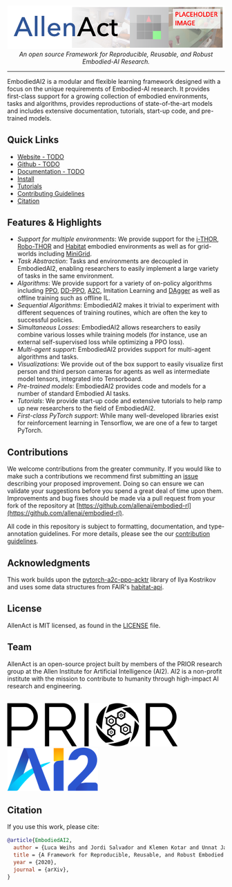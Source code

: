 
<div align="center">
    <br>
    <img src="docs/img/placeholderLogo.png" />
    <br>
    <i>An open source Framework for Reproducible, Reusable, and Robust Embodied-AI Research.</i>
    </p>
    <hr/>
</div>

EmbodiedAI2 is a modular and flexible learning framework designed with a focus on the unique requirements of Embodied-AI research. It provides first-class support for a growing collection of embodied environments, tasks and algorithms, provides reproductions of state-of-the-art models and includes extensive documentation, tutorials, start-up code, and pre-trained models.

## Quick Links

- [Website - TODO](https://embodiedai.allenai.org/)
- [Github - TODO](https://github.com/allenai/embodied-rl)
- [Documentation - TODO](https://docs.embodiedai.allenai.org/)
- [Install](docs/getting_started/installation.md)
- [Tutorials](docs/tutorials/minigrid-tutorial.md)
- [Contributing Guidelines](CONTRIBUTING.md)
- [Citation](#citation)

## Features & Highlights

* _Support for multiple environments_: We provide support for the [i-THOR](https://ai2thor.allenai.org/ithor/), [Robo-THOR](https://ai2thor.allenai.org/robothor/) and [Habitat](https://aihabitat.org/) embodied environments as well as for grid-worlds including [MiniGrid](https://github.com/maximecb/gym-minigrid).
* _Task Abstraction_: Tasks and environments are decoupled in EmbodiedAI2, enabling researchers to easily implement a large variety of tasks in the same environment.
* _Algorithms_: We provide support for a variety of on-policy algorithms including [PPO](https://arxiv.org/pdf/1707.06347.pdf), [DD-PPO](https://arxiv.org/pdf/1911.00357.pdf), [A2C](https://arxiv.org/pdf/1611.05763.pdf), Imitation Learning and [DAgger](https://www.ri.cmu.edu/pub_files/2011/4/Ross-AISTATS11-NoRegret.pdf) as well as offline training such as offline IL.
* _Sequential Algorithms_: EmbodiedAI2 makes it trivial to experiment with different sequences of training routines, which are often the key to successful policies.
* _Simultaneous Losses_: EmbodiedAI2 allows researchers to easily combine various losses while training models (for instance, use an external self-supervised loss while optimizing a PPO loss).
* _Multi-agent support_: EmbodiedAI2 provides support for multi-agent algorithms and tasks.
* _Visualizations_: We provide out of the box support to easily visualize first person and third person cameras for agents as well as intermediate model tensors, integrated into Tensorboard.
* _Pre-trained models_: EmbodiedAI2 provides code and models for a number of standard Embodied AI tasks.
* _Tutorials_: We provide start-up code and extensive tutorials to help ramp up new researchers to the field of EmbodiedAI2.
* _First-class PyTorch support_: While many well-developed libraries exist for reinforcement learning in 
   Tensorflow, we are one of a few to target PyTorch.

## Contributions
We welcome contributions from the greater community. If you would like to make such a contributions we recommend first submitting an [issue](https://github.com/allenai/embodied-rl/issues) describing your proposed improvement. Doing so can ensure we can validate your suggestions before you spend a great deal of time upon them. Improvements and bug fixes should be made via a pull request from your fork of the repository at [https://github.com/allenai/embodied-rl](https://github.com/allenai/embodied-rl).

All code in this repository is subject to formatting, documentation, and type-annotation guidelines. For more details, please see the our [contribution guidelines](CONTRIBUTING.md).

## Acknowledgments
This work builds upon the [pytorch-a2c-ppo-acktr](https://github.com/ikostrikov/pytorch-a2c-ppo-acktr-gail) library of Ilya Kostrikov and uses some data structures from FAIR's [habitat-api](https://github.com/facebookresearch/habitat-api).

## License
AllenAct is MIT licensed, as found in the [LICENSE](LICENSE.md) file.

## Team
AllenAct is an open-source project built by members of the PRIOR research group at the Allen Institute for Artificial Intelligence (AI2). AI2 is a non-profit institute with the mission to contribute to humanity through high-impact AI research and engineering.

<div align="left">
    <br>
    <img src="docs/img/PRIORLogoBlackEmbedded.png">
     &nbsp; &nbsp; &nbsp; &nbsp; &nbsp; &nbsp; &nbsp; &nbsp;
    <img src="docs/img/AI2_Logo_Square_Gradients_crop.png">
    <br>
</div>

## Citation
If you use this work, please cite:

```bibtex
@article{EmbodiedAI2,
  author = {Luca Weihs and Jordi Salvador and Klemen Kotar and Unnat Jain and Kuo-Hao Zeng and Roozbeh Mottaghi and Aniruddha Kembhavi},
  title = {A Framework for Reproducible, Reusable, and Robust Embodied AI Research},
  year = {2020},
  journal = {arXiv},
}

```


